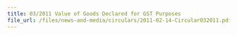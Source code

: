```yaml
---
title: 03/2011 Value of Goods Declared for GST Purposes
file_url: /files/news-and-media/circulars/2011-02-14-Circular032011.pdf
---
```

